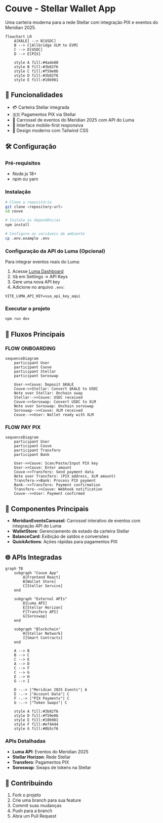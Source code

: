 # Couve - Stellar Wallet App

Uma carteira moderna para a rede Stellar com integração PIX e eventos do Meridian 2025.

```mermaid
flowchart LR
    A[KALE] --> B[USDC]
    B --> C[Allbridge XLM to EVM]
    C --> D[USDC]
    D --> E[PIX]
    
    style A fill:#4ade80
    style B fill:#3b82f6
    style C fill:#f59e0b
    style D fill:#3b82f6
    style E fill:#10b981
```

## 🚀 Funcionalidades

- 💳 Carteira Stellar integrada
- 🇧🇷 Pagamentos PIX via Stellar
- 🎉 Carrossel de eventos do Meridian 2025 com API do Luma
- 📱 Interface mobile-first responsiva
- 🌟 Design moderno com Tailwind CSS

## 🛠️ Configuração

### Pré-requisitos

- Node.js 18+
- npm ou yarn

### Instalação

```bash
# Clone o repositório
git clone <repository-url>
cd couve

# Instale as dependências
npm install

# Configure as variáveis de ambiente
cp .env.example .env
```

### Configuração da API do Luma (Opcional)

Para integrar eventos reais do Luma:

1. Acesse [Luma Dashboard](https://lu.ma/dashboard)
2. Vá em Settings → API Keys
3. Gere uma nova API key
4. Adicione no arquivo `.env`:

```env
VITE_LUMA_API_KEY=sua_api_key_aqui
```

### Executar o projeto

```bash
npm run dev
```

## 📱 Fluxos Principais


### FLOW ONBOARDING

```mermaid
sequenceDiagram
    participant User
    participant Couve
    participant Stellar
    participant Soroswap
    
    User->>Couve: Deposit $KALE
    Couve->>Stellar: Convert $KALE to USDC
    Note over Stellar: Onchain swap
    Stellar-->>Couve: USDC received
    Couve->>Soroswap: Convert USDC to XLM
    Note over Soroswap: Onchain soroswap
    Soroswap-->>Couve: XLM received
    Couve-->>User: Wallet ready with XLM
```

### FLOW PAY PIX

```mermaid
sequenceDiagram
    participant User
    participant Couve
    participant Transfero
    participant Bank
    
    User->>Couve: Scan/Paste/Input PIX key
    User->>Couve: Enter amount
    Couve->>Transfero: Send payment data
    Note over Transfero: (PIX address, XLM amount)
    Transfero->>Bank: Process PIX payment
    Bank-->>Transfero: Payment confirmation
    Transfero-->>Couve: Webhook notification
    Couve-->>User: Payment confirmed
```

## 🎨 Componentes Principais

- **MeridianEventsCarousel**: Carrossel interativo de eventos com integração API do Luma
- **WalletStore**: Gerenciamento de estado da carteira Stellar
- **BalanceCard**: Exibição de saldos e conversões
- **QuickActions**: Ações rápidas para pagamentos PIX

## 🌐 APIs Integradas

```mermaid
graph TB
    subgraph "Couve App"
        A[Frontend React]
        B[Wallet Store]
        C[Stellar Service]
    end
    
    subgraph "External APIs"
        D[Luma API]
        E[Stellar Horizon]
        F[Transfero API]
        G[Soroswap]
    end
    
    subgraph "Blockchain"
        H[Stellar Network]
        I[Smart Contracts]
    end
    
    A --> B
    B --> C
    C --> E
    A --> D
    C --> F
    C --> G
    E --> H
    G --> I
    
    D -.-> |"Meridian 2025 Events"| A
    E -.-> |"Account Data"| C
    F -.-> |"PIX Payments"| C
    G -.-> |"Token Swaps"| C
    
    style A fill:#3b82f6
    style D fill:#f59e0b
    style E fill:#10b981
    style F fill:#ef4444
    style G fill:#8b5cf6
```

### APIs Detalhadas

- **Luma API**: Eventos do Meridian 2025
- **Stellar Horizon**: Rede Stellar
- **Transfero**: Pagamentos PIX
- **Soroswap**: Swaps de tokens na Stellar

## 🤝 Contribuindo

1. Fork o projeto
2. Crie uma branch para sua feature
3. Commit suas mudanças
4. Push para a branch
5. Abra um Pull Request
